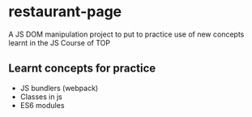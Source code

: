 # restaurant-page

A JS DOM manipulation project to put to practice use of new concepts learnt in the JS Course of TOP

## Learnt concepts for practice

- JS bundlers (webpack)
- Classes in js
- ES6 modules
